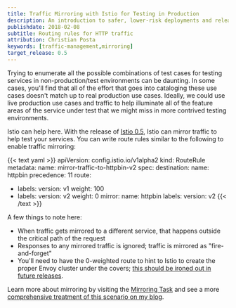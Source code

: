 ```yaml
---
title: Traffic Mirroring with Istio for Testing in Production
description: An introduction to safer, lower-risk deployments and release to production.
publishdate: 2018-02-08
subtitle: Routing rules for HTTP traffic
attribution: Christian Posta
keywords: [traffic-management,mirroring]
target_release: 0.5
---
```


Trying to enumerate all the possible combinations of test cases for testing services in non-production/test environments can be daunting. In some cases, you'll find that all of the effort that goes into cataloging these use cases doesn't match up to real production use cases. Ideally, we could use live production use cases and traffic to help illuminate all of the feature areas of the service under test that we might miss in more contrived testing environments.

Istio can help here. With the release of [Istio 0.5](/news/releases/0.x/announcing-0.5), Istio can mirror traffic to help test your services. You can write route rules similar to the following to enable traffic mirroring:

{{< text yaml >}}
apiVersion: config.istio.io/v1alpha2
kind: RouteRule
metadata:
  name: mirror-traffic-to-httpbin-v2
spec:
  destination:
    name: httpbin
  precedence: 11
  route:
- labels:
      version: v1
    weight: 100
- labels:
      version: v2
    weight: 0
  mirror:
    name: httpbin
    labels:
      version: v2
{{< /text >}}

A few things to note here:

* When traffic gets mirrored to a different service, that happens outside the critical path of the request
* Responses to any mirrored traffic is ignored; traffic is mirrored as "fire-and-forget"
* You'll need to have the 0-weighted route to hint to Istio to create the proper Envoy cluster under the covers; [this should be ironed out in future releases](https://github.com/istio/istio/issues/3270).

Learn more about mirroring by visiting the [Mirroring Task](/docs/tasks/traffic-management/mirroring/) and see a more
[comprehensive treatment of this scenario on my blog](https://dzone.com/articles/traffic-shadowing-with-istio-reducing-the-risk-of).
